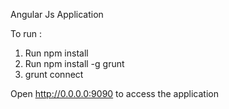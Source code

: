 Angular Js Application

To run : 
1) Run npm install
2) Run npm install -g grunt
3) grunt connect

Open http://0.0.0.0:9090 to access the application
